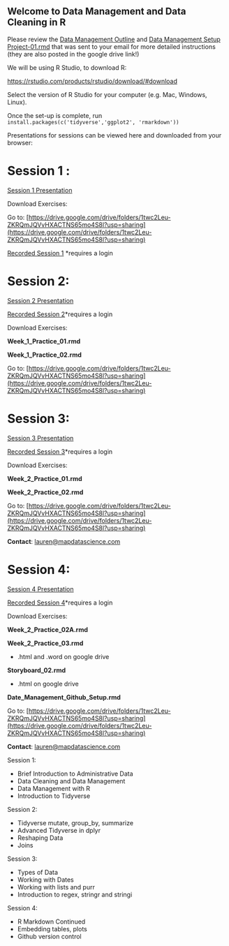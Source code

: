 ## Welcome to Data Management and Data Cleaning in R

Please review the [Data Management Outline](Data-Management-Outline.html) and [Data Management Setup Project-01.rmd](Data-Management-Setup-Project-01.html) that was sent to your email for more detailed instructions (they are also posted in the google drive link!)

We will be using R Studio, to download R:

https://rstudio.com/products/rstudio/download/#download

Select the version of R Studio for your computer (e.g. Mac, Windows, Linux).

Once the set-up is complete, run `install.packages(c('tidyverse','ggplot2', 'rmarkdown'))`


Presentations for sessions can be viewed here and downloaded from your browser: 

# Session 1 :

[Session 1 Presentation](http://www.mapdatascience.com/Data-Management/Presentation/PopData_Session_1.html)

Download Exercises:

Go to: [https://drive.google.com/drive/folders/1twc2Leu-ZKRQmJQVvHXACTNS65mo4S8l?usp=sharing](https://drive.google.com/drive/folders/1twc2Leu-ZKRQmJQVvHXACTNS65mo4S8l?usp=sharing)

[Recorded Session 1](https://register.gotowebinar.com/recording/792042405421547779) *requires a login 

# Session 2:

[Session 2 Presentation](http://www.mapdatascience.com/Data-Management/Presentation/PopData_Session_2.html)

[Recorded Session 2]( https://attendee.gotowebinar.com/recording/8257233776857553153)*requires a login 

Download Exercises:

**Week_1_Practice_01.rmd**

**Week_1_Practice_02.rmd**

Go to: [https://drive.google.com/drive/folders/1twc2Leu-ZKRQmJQVvHXACTNS65mo4S8l?usp=sharing](https://drive.google.com/drive/folders/1twc2Leu-ZKRQmJQVvHXACTNS65mo4S8l?usp=sharing)

# Session 3:

[Session 3 Presentation](http://www.mapdatascience.com/Data-Management/Presentation/PopData_Session_3.html)

[Recorded Session 3](https://attendee.gotowebinar.com/recording/6336684930906356738)*requires a login 

Download Exercises:

**Week_2_Practice_01.rmd**

**Week_2_Practice_02.rmd**

Go to: [https://drive.google.com/drive/folders/1twc2Leu-ZKRQmJQVvHXACTNS65mo4S8l?usp=sharing](https://drive.google.com/drive/folders/1twc2Leu-ZKRQmJQVvHXACTNS65mo4S8l?usp=sharing)

**Contact**: lauren@mapdatascience.com 

# Session 4:

[Session 4 Presentation](http://www.mapdatascience.com/Data-Management/Presentation/PopData_Session_4.html)

[Recorded Session 4](https://attendee.gotowebinar.com/recording/5559988817578562306)*requires a login 

Download Exercises:

**Week_2_Practice_02A.rmd**

**Week_2_Practice_03.rmd**

- .html and .word on google drive

**Storyboard_02.rmd**

- .html on google drive

**Date_Management_Github_Setup.rmd**

Go to: [https://drive.google.com/drive/folders/1twc2Leu-ZKRQmJQVvHXACTNS65mo4S8l?usp=sharing](https://drive.google.com/drive/folders/1twc2Leu-ZKRQmJQVvHXACTNS65mo4S8l?usp=sharing)

**Contact**: lauren@mapdatascience.com 

Session 1:

- Brief Introduction to Administrative Data
- Data Cleaning and Data Management
- Data Management with R 
- Introduction to Tidyverse

Session 2:
- Tidyverse mutate, group_by, summarize
- Advanced Tidyverse in dplyr
- Reshaping Data
- Joins 

Session 3:

- Types of Data
- Working with Dates
- Working with lists and purr
- Introduction to regex, stringr and stringi

Session 4:
- R Markdown Continued
- Embedding tables, plots 
- Github version control
